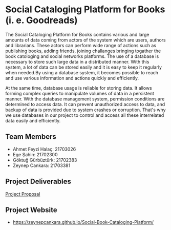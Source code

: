 # Social Cataloging Platform for Books (i. e. Goodreads)

The Social Cataloging Platform for Books contains various and large amounts of data coming from actors of the system which are users, authors and librarians. These actors can perform wide range of actions such as publishing books, adding friends, joining challanges bringing togather the book catologing and social networks platforms. The use of a database is necessary to store such large data in a distributed manner. With this system, a lot of data can be stored easily and it is easy to keep it regularly when needed.By using a database system, it becomes possible to reach and use various information and actions quickly and efficiently.

At the same time, database usage is reliable for storing data. It allows forming complex queries to manipulate volumes of data in a persistent manner. With the database management system, permission conditions are determined to access data. It can prevent unauthorized access to data, and backup of data is provided due to system crashes or corruption. That's why we use databases in our project to control and access all these interrelated data easily and efficiently.

## Team Members

* Ahmet Feyzi Halaç: 21703026
* Ege Şahin: 21702300
* Göktuğ Gürbüztürk: 21702383
* Zeynep Cankara: 21703381

## Project Deliverables

[Project Proposal](https://docs.google.com/document/d/1hq7DRZyj2dp-6nJ6X1iobbfGvHzaPEXvCxdDKfmgFY0/edit?usp=sharing)

## Project Website

- https://zeynepcankara.github.io/Social-Book-Cataloging-Platform/
